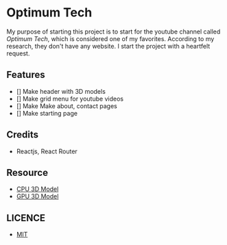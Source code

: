 # <strong> Optimum Tech </strong>

My purpose of starting this project is to start for the youtube channel called _Optimum Tech_, which is considered one of my favorites. According to my research, they don't have any website. I start the project with a heartfelt request.


## Features

-   [] Make header with 3D models
-   [] Make grid menu for youtube videos
-   [] Make Make about, contact pages
-   [] Make starting page

## Credits

- Reactjs, React Router

## Resource

- [CPU 3D Model](https://sketchfab.com/3d-models/pc-cpu-processor-efb6b95b255c4a37a9661df178ea3bb3)
- [GPU 3D Model](https://sketchfab.com/3d-models/nvidia-gtx-1080-gpu-17456b7bc54347a880cb0b8919a4d23b)


## LICENCE

- [MIT](https://github.com/deeppaz/optimumtech/blob/master/LICENSE)